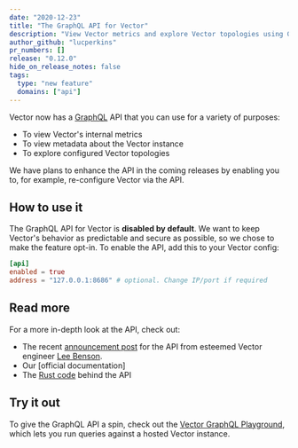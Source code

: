 ```yaml
---
date: "2020-12-23"
title: "The GraphQL API for Vector"
description: "View Vector metrics and explore Vector topologies using GraphQL"
author_github: "lucperkins"
pr_numbers: []
release: "0.12.0"
hide_on_release_notes: false
tags:
  type: "new feature"
  domains: ["api"]
---
```


Vector now has a [GraphQL] API that you can use for a variety of purposes:

* To view Vector's internal metrics
* To view metadata about the Vector instance
* To explore configured Vector topologies

We have plans to enhance the API in the coming releases by enabling you to, for
example, re-configure Vector via the API.

## How to use it

The GraphQL API for Vector is **disabled by default**. We want to keep Vector's
behavior as predictable and secure as possible, so we chose to make the feature
opt-in. To enable the API, add this to your Vector config:

```toml
[api]
enabled = true
address = "127.0.0.1:8686" # optional. Change IP/port if required
```

## Read more

For a more in-depth look at the API, check out:

* The recent [announcement post][post] for the API from esteemed Vector engineer [Lee Benson][lee].
* Our [official documentation]
* The [Rust code][code] behind the API

## Try it out

To give the GraphQL API a spin, check out the [Vector GraphQL
Playground][playground], which lets you run queries against a hosted Vector
instance.

[code]: https://github.com/timberio/vector/tree/master/src/api
[docs]: https://vector.dev/docs/reference/api
[graphql]: https://graphql.org
[lee]: https://github.com/LeeBenson
[playground]: https://playground.vector.dev:8686/playground
[post]: https://vector.dev/blog/graphql-api
